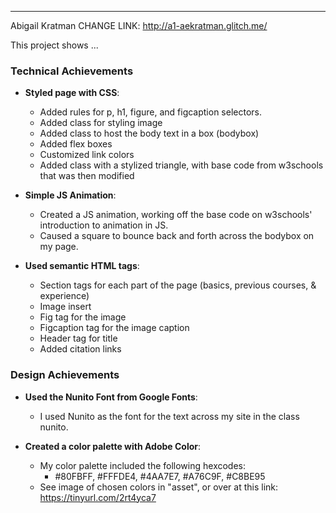 
---

Abigail Kratman
CHANGE LINK: http://a1-aekratman.glitch.me/

This project shows ...

### Technical Achievements
- **Styled page with CSS**: 
    - Added rules for p, h1, figure, and figcaption selectors.
    - Added class for styling image
    - Added class to host the body text in a box (bodybox)
    - Added flex boxes
    - Customized link colors
    - Added class with a stylized triangle, with base code from w3schools that was then modified

- **Simple JS Animation**: 
    - Created a JS animation, working off the base code on w3schools' introduction to animation in JS. 
    - Caused a square to bounce back and forth across the bodybox on my page.

- **Used semantic HTML tags**: 
    - Section tags for each part of the page (basics, previous courses, & experience)
    - Image insert 
    - Fig tag for the image
    - Figcaption tag for the image caption
    - Header tag for title
    - Added citation links
    
    


### Design Achievements
- **Used the Nunito Font from Google Fonts**: 
    - I used Nunito as the font for the text across my site in the class nunito.


- **Created a color palette with Adobe Color**: 
    - My color palette included the following hexcodes:
        - #80FBFF, #FFFDE4, #4AA7E7, #A76C9F, #C8BE95
    - See image of chosen colors in "asset", or over at this link: 
    https://tinyurl.com/2rt4yca7
    


